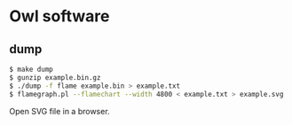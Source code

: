 # Owl software

## dump

```sh
$ make dump
$ gunzip example.bin.gz
$ ./dump -f flame example.bin > example.txt
$ flamegraph.pl --flamechart --width 4800 < example.txt > example.svg
```

Open SVG file in a browser.
